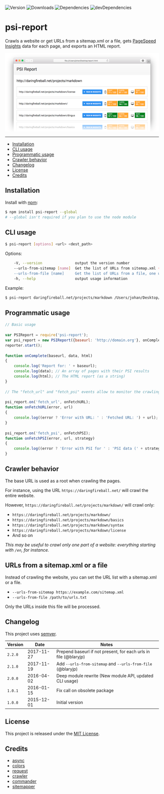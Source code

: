 ![Version](https://img.shields.io/npm/v/psi-report.svg)
![Downloads](https://img.shields.io/npm/dm/psi-report.svg)
![Dependencies](https://img.shields.io/david/johansatge/psi-report.svg)
![devDependencies](https://img.shields.io/david/dev/johansatge/psi-report.svg)

# psi-report

Crawls a website or get URLs from a sitemap.xml or a file, gets [PageSpeed Insights](https://developers.google.com/speed/pagespeed/insights/) data for each page, and exports an HTML report.

![](screenshot.png)

---

* [Installation](#installation)
* [CLI usage](#cli-usage)
* [Programmatic usage](#programmatic-usage)
* [Crawler behavior](#crawler-behavior)
* [Changelog](#changelog)
* [License](#license)
* [Credits](#credits)

## Installation

Install with [npm](https://www.npmjs.com/):

```bash
$ npm install psi-report --global
# --global isn't required if you plan to use the node module
```

## CLI usage

```bash
$ psi-report [options] <url> <dest_path>
```

Options:

```bash
    -V, --version               output the version number
    --urls-from-sitemap [name]  Get the list of URLs from sitemap.xml (don't crawl)
    --urls-from-file [name]     Get the list of URLs from a file, one url per line (don't crawl)
    -h, --help                  output usage information
```

Example:

```bash
$ psi-report daringfireball.net/projects/markdown /Users/johan/Desktop/report.html
```

## Programmatic usage

```javascript
// Basic usage

var PSIReport = require('psi-report');
var psi_report = new PSIReport({baseurl: 'http://domain.org'}, onComplete);
reporter.start();

function onComplete(baseurl, data, html)
{
    console.log('Report for: ' + baseurl);
    console.log(data); // An array of pages with their PSI results
    console.log(html); // The HTML report (as a string)
}

// The "fetch_url" and "fetch_psi" events allow to monitor the crawling process

psi_report.on('fetch_url', onFetchURL);
function onFetchURL(error, url)
{
    console.log((error ? 'Error with URL: ' : 'Fetched URL: ') + url);
}

psi_report.on('fetch_psi', onFetchPSI);
function onFetchPSI(error, url, strategy)
{
    console.log((error ? 'Error with PSI for ' : 'PSI data (' + strategy + ') fetched for ') + url);
}
```

## Crawler behavior

The base URL is used as a root when crawling the pages.

For instance, using the URL `https://daringfireball.net/` will crawl the entire website.

However, `https://daringfireball.net/projects/markdown/` will crawl only:

* `https://daringfireball.net/projects/markdown/`
* `https://daringfireball.net/projects/markdown/basics`
* `https://daringfireball.net/projects/markdown/syntax`
* `https://daringfireball.net/projects/markdown/license`
* And so on

*This may be useful to crawl only one part of a website: everything starting with `/en`, for instance.*

## URLs from a sitemap.xml or a file

Instead of crawling the website, you can set the URL list with a sitemap.xml or a file.

* `--urls-from-sitemap https://example.com/sitemap.xml`
* `--urls-from-file /path/to/urls.txt`

Only the URLs inside this file will be processed.

## Changelog

This project uses [semver](http://semver.org/).

| Version | Date | Notes |
| --- | --- | --- |
| `2.2.0` | 2017-11-27 | Prepend baseurl if not present, for each urls in file (@blaryjp)|
| `2.1.0` | 2017-11-19 | Add `--urls-from-sitemap` and `--urls-from-file` (@blaryjp)|
| `2.0.0` | 2016-04-02 | Deep module rewrite (New module API, updated CLI usage) |
| `1.0.1` | 2016-01-15 | Fix call on obsolete package |
| `1.0.0` | 2015-12-01 | Initial version |

## License

This project is released under the [MIT License](license.md).

## Credits

* [async](https://github.com/caolan/async)
* [colors](https://github.com/Marak/colors.js)
* [request](https://github.com/request/request)
* [crawler](https://github.com/sylvinus/node-crawler)
* [commander](https://github.com/tj/commander.js)
* [sitemapper](https://github.com/hawaiianchimp/sitemapper)
